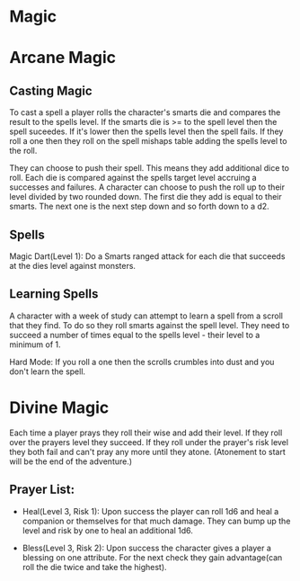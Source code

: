 
# Magic

# Arcane Magic

## Casting Magic

To cast a spell a player rolls the character's smarts die and compares the result to the spells level. If the smarts die is >= to the spell level then the spell suceedes. If it's lower then the spells level then the spell fails. If they roll a one then they roll on the spell mishaps table adding the spells level to the roll.

They can choose to push their spell. This means they add additional dice to roll. Each die is compared against the spells target level accruing a successes and failures. A character can choose to push the roll up to their level divided by two rounded down. The first die they add is equal to their smarts. The next one is the next step down and so forth down to a d2. 

## Spells

Magic Dart(Level 1): Do a Smarts ranged attack for each die that succeeds at the dies level against monsters.

## Learning Spells

A character with a week of study can attempt to learn a spell from a scroll that they find. To do so they roll smarts against the spell level. They need to succeed a number of times equal to the spells level - their level to a minimum of 1.

Hard Mode: If you roll a one then the scrolls crumbles into dust and you don't learn the spell.


# Divine Magic

Each time a player prays they roll their wise and add their level. If they roll over the prayers level they succeed. If they roll under the prayer's risk level they both fail and can't pray any more until they atone. (Atonement to start will be the end of the adventure.)

## Prayer List:
- Heal(Level 3, Risk 1): Upon success the player can roll 1d6 and heal a companion or themselves for that much damage. They can bump up the level and risk by one to heal an additional 1d6.

- Bless(Level 3, Risk 2): Upon success the character gives a player a blessing on one attribute. For the next check they gain advantage(can roll the die twice and take the highest).
